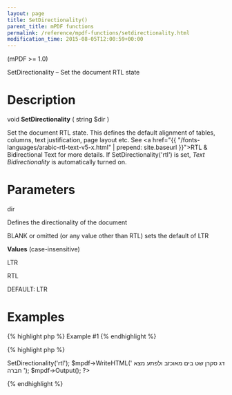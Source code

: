 ```yaml
---
layout: page
title: SetDirectionality()
parent_title: mPDF functions
permalink: /reference/mpdf-functions/setdirectionality.html
modification_time: 2015-08-05T12:00:59+00:00
---
```


(mPDF &gt;= 1.0)

SetDirectionality – Set the document RTL state

# Description

void <b>SetDirectionality</b> ( string <span class="parameter">$dir</span> )

Set the document RTL state. This defines the default alignment of tables, columns, text justification, page layout etc. See <a href="{{ "/fonts-languages/arabic-rtl-text-v5-x.html" | prepend: site.baseurl }}">RTL &amp; Bidirectional Text</a> for more details. If SetDirectionality('rtl') is set, <i>Text Bidirectionality</i> is automatically turned on.

# Parameters

<span class="parameter">dir</span>

Defines the directionality of the document

BLANK or omitted (or any value other than RTL) sets the default of LTR

<b>Values</b> (case-insensitive)

LTR

RTL

<span class="smallblock">DEFAULT</span>: LTR

# Examples

{% highlight php %}
Example #1
{% endhighlight %}

{% highlight php %}
<?php

$mpdf = new mPDF('utf-8');

$mpdf->SetDirectionality('rtl');

$mpdf->WriteHTML('
דג סקרן שט בים מאוכזב ולפתע מצא חברה
');

$mpdf->Output();

?>
{% endhighlight %}

